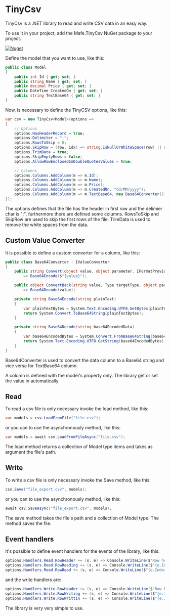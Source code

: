 # TinyCsv

TinyCsv is a .NET library to read and write CSV data in an easy way.

To use it in your project, add the Mafe.TinyCsv NuGet package to your project.

[![Nuget](https://img.shields.io/nuget/v/Mafe.TinyCsv)](https://www.nuget.org/packages/Mafe.TinyCsv/1.4.2)

Define the model that you want to use, like this:

```c#
public class Model
{
    public int Id { get; set; }
    public string Name { get; set; }
    public decimal Price { get; set; }
    public DateTime CreatedOn { get; set; }
    public string TextBase64 { get; set; }
}
```

Now, is necessary to define the TinyCSV options, like this:

```c#
var csv = new TinyCsv<Model>(options =>
{
    // Options
    options.HasHeaderRecord = true;
    options.Delimiter = ";";
    options.RowsToSkip = 0;
    options.SkipRow = (row, idx) => string.IsNullOrWhiteSpace(row) || row.StartsWith("#");
    options.TrimData = true;
    options.SkipEmptyRows = false;
    options.AllowRowEnclosedInDoubleQuotesValues = true;

    // Columns
    options.Columns.AddColumn(m => m.Id);
    options.Columns.AddColumn(m => m.Name);
    options.Columns.AddColumn(m => m.Price);
    options.Columns.AddColumn(m => m.CreatedOn, "dd/MM/yyyy");
    options.Columns.AddColumn(m => m.TextBase64, new Base64Converter());
});
```
The options defines that the file has the header in first row and the delimier char is ";", furthermore there are defined some columns.
RowsToSkip and SkipRow are used to skip the first rows of the file.
TrimData is used to remove the white spaces from the data.

## Custom Value Converter

It is possible to define a custom converter for a column, like this:

```c#
public class Base64Converter : IValueConverter
{
    public string Convert(object value, object parameter, IFormatProvider provider) 
        => Base64Encode($"{value}");

    public object ConvertBack(string value, Type targetType, object parameter, IFormatProvider provider) 
        => Base64Decode(value);

    private string Base64Encode(string plainText)
    {
        var plainTextBytes = System.Text.Encoding.UTF8.GetBytes(plainText);
        return System.Convert.ToBase64String(plainTextBytes);
    }

    private string Base64Decode(string base64EncodedData)
    {
        var base64EncodedBytes = System.Convert.FromBase64String(base64EncodedData);
        return System.Text.Encoding.UTF8.GetString(base64EncodedBytes);
    }
}
```

Base64Converter is used to convert the data column to a Base64 string and vice versa for TextBase64 column.

A column is defined with the model's property only. The library get or set the value in automatically.

## Read

To read a csv file is only necessary invoke the load method, like this:

```c#
var models = csv.LoadFromFile("file.csv");
```

or you can to use the asynchronously method, like this:

```c#
var models = await csv.LoadFromFileAsync("file.csv");
```

The load method returns a collection of Model type items and takes as argument the file's path.

## Write

To write a csv file is only necessary invoke the Save method, like this:

```c#
csv.Save("file_export.csv", models);
```

or you can to use the asynchronously method, like this:

```c#
await csv.SaveAsync("file_export.csv", models);
```

The save method takes the file's path and a collection of Model type.
The method saves the file.

## Event handlers

It's possible to define event handlers for the events of the library, like this:

```c#
options.Handlers.Read.RowHeader += (s, e) => Console.WriteLine($"Row header: {e.RowHeader}");
options.Handlers.Read.RowReading += (s, e) => Console.WriteLine($"{e.Index}-{e.Row}");
options.Handlers.Read.RowRead += (s, e) => Console.WriteLine($"{e.Index}-{e.Model}");
```

and the write handlers are:

```c#
options.Handlers.Write.RowHeader += (s, e) => Console.WriteLine($"Row header: {e.RowHeader}");
options.Handlers.Write.RowWriting += (s, e) => Console.WriteLine($"{e.Index} - {e.Model}");
options.Handlers.Write.RowWrittin += (s, e) => Console.WriteLine($"{e.Index} - {e.Row}");```
```

The library is very very simple to use.
